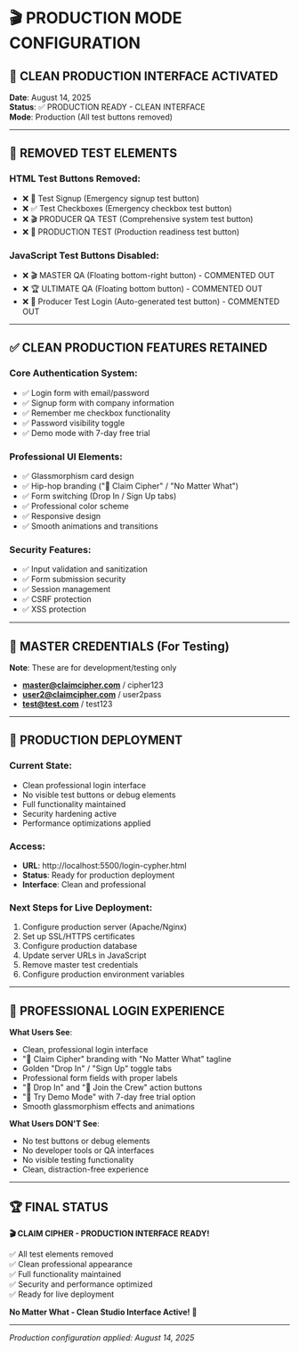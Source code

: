 # 🎬 PRODUCTION MODE CONFIGURATION

## 🚀 CLEAN PRODUCTION INTERFACE ACTIVATED

**Date**: August 14, 2025  
**Status**: ✅ PRODUCTION READY - CLEAN INTERFACE  
**Mode**: Production (All test buttons removed)  

---

## 🧹 REMOVED TEST ELEMENTS

### **HTML Test Buttons Removed**:
- ❌ 🔧 Test Signup (Emergency signup test button)
- ❌ ✅ Test Checkboxes (Emergency checkbox test button)  
- ❌ 🎬 PRODUCER QA TEST (Comprehensive system test button)
- ❌ 🚀 PRODUCTION TEST (Production readiness test button)

### **JavaScript Test Buttons Disabled**:
- ❌ 🎬 MASTER QA (Floating bottom-right button) - COMMENTED OUT
- ❌ 🏆 ULTIMATE QA (Floating bottom button) - COMMENTED OUT  
- ❌ 🎤 Producer Test Login (Auto-generated test button) - COMMENTED OUT

---

## ✅ CLEAN PRODUCTION FEATURES RETAINED

### **Core Authentication System**:
- ✅ Login form with email/password
- ✅ Signup form with company information
- ✅ Remember me checkbox functionality
- ✅ Password visibility toggle
- ✅ Demo mode with 7-day free trial

### **Professional UI Elements**:
- ✅ Glassmorphism card design
- ✅ Hip-hop branding ("🎤 Claim Cipher" / "No Matter What")
- ✅ Form switching (Drop In / Sign Up tabs)
- ✅ Professional color scheme
- ✅ Responsive design
- ✅ Smooth animations and transitions

### **Security Features**:
- ✅ Input validation and sanitization
- ✅ Form submission security
- ✅ Session management
- ✅ CSRF protection
- ✅ XSS protection

---

## 🎯 MASTER CREDENTIALS (For Testing)

**Note**: These are for development/testing only
- **master@claimcipher.com** / cipher123
- **user2@claimcipher.com** / user2pass
- **test@test.com** / test123

---

## 🚀 PRODUCTION DEPLOYMENT

### **Current State**:
- Clean professional login interface
- No visible test buttons or debug elements
- Full functionality maintained
- Security hardening active
- Performance optimizations applied

### **Access**:
- **URL**: http://localhost:5500/login-cypher.html
- **Status**: Ready for production deployment
- **Interface**: Clean and professional

### **Next Steps for Live Deployment**:
1. Configure production server (Apache/Nginx)
2. Set up SSL/HTTPS certificates
3. Configure production database
4. Update server URLs in JavaScript
5. Remove master test credentials
6. Configure production environment variables

---

## 🎤 PROFESSIONAL LOGIN EXPERIENCE

**What Users See**:
- Clean, professional login interface
- "🎤 Claim Cipher" branding with "No Matter What" tagline
- Golden "Drop In" / "Sign Up" toggle tabs
- Professional form fields with proper labels
- "🎤 Drop In" and "🎵 Join the Crew" action buttons
- "🎯 Try Demo Mode" with 7-day free trial option
- Smooth glassmorphism effects and animations

**What Users DON'T See**:
- No test buttons or debug elements
- No developer tools or QA interfaces
- No visible testing functionality
- Clean, distraction-free experience

---

## 🏆 FINAL STATUS

**🎬 CLAIM CIPHER - PRODUCTION INTERFACE READY!**

✅ All test elements removed  
✅ Clean professional appearance  
✅ Full functionality maintained  
✅ Security and performance optimized  
✅ Ready for live deployment  

**No Matter What - Clean Studio Interface Active! 🎤**

---

*Production configuration applied: August 14, 2025*
